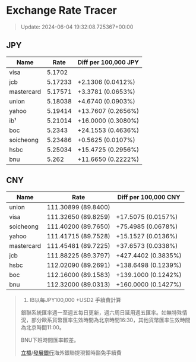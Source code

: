 # Exchange Rate Tracer

> Update: 2024-06-04 19:32:08.725367+00:00

## JPY

| Name       |    Rate | Diff per 100,000 JPY   |
|------------|---------|------------------------|
| visa       | 5.1702  |                        |
| jcb        | 5.17233 | +2.1306 (0.0412%)      |
| mastercard | 5.17571 | +3.3781 (0.0653%)      |
| union      | 5.18038 | +4.6740 (0.0903%)      |
| yahoo      | 5.19414 | +13.7607 (0.2656%)     |
| ib¹        | 5.21014 | +16.0000 (0.3080%)     |
| boc        | 5.2343  | +24.1553 (0.4636%)     |
| soicheong  | 5.23486 | +0.5625 (0.0107%)      |
| hsbc       | 5.25034 | +15.4725 (0.2956%)     |
| bnu        | 5.262   | +11.6650 (0.2222%)     |

## CNY

| Name       | Rate                | Diff per 100,000 CNY   |
|------------|---------------------|------------------------|
| union      | 111.30899	(89.8400) |                        |
| visa       | 111.32650	(89.8259) | +17.5075 (0.0157%)     |
| soicheong  | 111.40200	(89.7650) | +75.4985 (0.0678%)     |
| yahoo      | 111.41715	(89.7528) | +15.1527 (0.0136%)     |
| mastercard | 111.45481	(89.7225) | +37.6573 (0.0338%)     |
| jcb        | 111.88225	(89.3797) | +427.4402 (0.3835%)    |
| hsbc       | 112.02090	(89.2691) | +138.6498 (0.1239%)    |
| boc        | 112.16000	(89.1583) | +139.1000 (0.1242%)    |
| bnu        | 112.32000	(89.0313) | +160.0000 (0.1427%)    |


> 1. IB以每JPY100,000 +USD2 手續費計算
>
> 銀聯系統匯率週一至週五每日更新，週六周日延用週五匯率。如無特殊情況，部分歐系貨幣匯率生效時間為北京時間16:30，其他貨幣匯率生效時間為北京時間11:00。
>
> BNU下班時間匯率較差。
>
> [立橋](https://www.wlbank.com.mo/uploads/ueditor/file/20181211/1544536513900230.pdf)/[發展銀行](https://www.mdb.com.mo/Service_Charges_20230728.pdf)海外銀聯提現暫時豁免手續費

